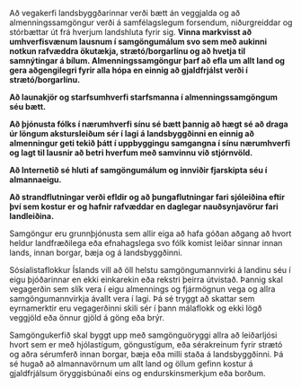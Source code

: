 Að vegakerfi landsbyggðarinnar verði bætt án veggjalda og að almenningssamgöngur verði á samfélagslegum forsendum, niðurgreiddar og stórbættar út frá hverjum landshluta fyrir sig. **Vinna markvisst að umhverfisvænum lausnum í samgöngumálum svo sem með aukinni notkun rafvæddra ökutækja, strætó/borgarlínu og að hvetja til samnýtingar á bílum. Almenningssamgöngur þarf að efla um allt land og gera aðgengilegri fyrir alla hópa en einnig að gjaldfrjálst verði í strætó/borgarlínu.**

**Að launakjör og starfsumhverfi starfsmanna í almenningssamgöngum séu bætt.**

**Að þjónusta fólks í nærumhverfi sínu sé bætt þannig að hægt sé að draga úr löngum akstursleiðum sér í lagi á landsbyggðinni en einnig að almenningur geti tekið þátt í uppbyggingu samgangna í sínu nærumhverfi og lagt til lausnir að betri hverfum með samvinnu við stjórnvöld.**

**Að Internetið sé hluti af samgöngumálum og innviðir fjarskipta séu í almannaeigu.**

**Að strandflutningar verði efldir og að þungaflutningar fari sjóleiðina eftir því sem kostur er og hafnir rafvæddar en daglegar nauðsynjavörur fari landleiðina.**

Samgöngur eru grunnþjónusta sem allir eiga að hafa góðan aðgang að hvort heldur landfræðilega eða efnahagslega svo fólk komist leiðar sinnar innan lands, innan borgar, bæja og á landsbyggðinni.

Sósíalistaflokkur Íslands vill að öll helstu samgöngumannvirki á landinu séu í eigu þjóðarinnar en ekki einkarekin eða rekstri þeirra útvistað. Þannig skal vegagerðin sem slík vera í eigu almennings og fjármögnun vega og allra samgöngumannvirkja ávallt vera í lagi. Þá sé tryggt að skattar sem eyrnamerktir eru vegagerðinni skili sér í þann málaflokk og ekki lögð veggjöld eða önnur gjöld á göng eða brýr.

Samgöngukerfið skal byggt upp með samgönguöryggi allra að leiðarljósi hvort sem er með hjólastígum, göngustígum, eða sérakreinum fyrir strætó og aðra sérumferð innan borgar, bæja eða milli staða á landsbyggðinni. Þá sé hugað að almannavörnum um allt land og öllum gefinn kostur á gjaldfrjálsum öryggisbúnaði eins og endurskinsmerkjum eða borðum.
